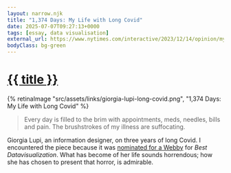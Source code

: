 ```yaml
---
layout: narrow.njk
title: "1,374 Days: My Life with Long Covid"
date: 2025-07-07T09:27:13+0000
tags: [essay, data visualisation]
external_url: https://www.nytimes.com/interactive/2023/12/14/opinion/my-life-with-long-covid.html?unlocked_article_code=1.PU4.7vz7.HgZueWO6F5Y2
bodyClass: bg-green
---
```


<h1><a href="{{ external_url }}">{{ title }}</a></h1>

{% retinaImage "src/assets/links/giorgia-lupi-long-covid.png", "1,374 Days: My Life with Long Covid" %}

> Every day is filled to the brim with appointments, meds, needles, bills and pain. The brushstrokes of my illness are suffocating.

Giorgia Lupi, an information designer, on three years of long Covid. I encountered the piece because it was [nominated for a Webby](https://winners.webbyawards.com/2025/websites-and-mobile-sites/features-design/best-data-visualization/323007/1374-days-my-life-with-long-covid "Webby Nomination for Giorgia Lupi and team") for _Best Datavisualization_. What has become of her life sounds horrendous; how she has chosen to present that horror, is admirable.